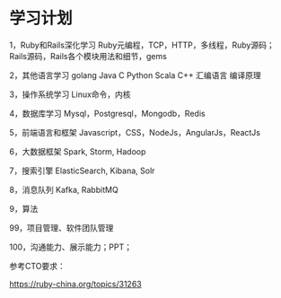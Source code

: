 学习计划
========================

1，Ruby和Rails深化学习
Ruby元编程，TCP，HTTP，多线程，Ruby源码；
Rails源码，Rails各个模块用法和细节，gems

2，其他语言学习
golang
Java
C
Python
Scala
C++
汇编语言
编译原理

3，操作系统学习
Linux命令，内核

4，数据库学习
Mysql，Postgresql，Mongodb，Redis

5，前端语言和框架
Javascript，CSS，NodeJs，AngularJs，ReactJs

6，大数据框架
Spark, Storm, Hadoop

7，搜索引擎
ElasticSearch, Kibana, Solr

8，消息队列
Kafka, RabbitMQ

9，算法

99，项目管理、软件团队管理

100，沟通能力、展示能力；PPT；


参考CTO要求：

https://ruby-china.org/topics/31263
